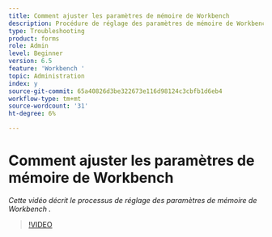 ```yaml
---
title: Comment ajuster les paramètres de mémoire de Workbench
description: Procédure de réglage des paramètres de mémoire de Workbench
type: Troubleshooting
product: forms
role: Admin
level: Beginner
version: 6.5
feature: 'Workbench '
topic: Administration
index: y
source-git-commit: 65a40826d3be322673e116d98124c3cbfb1d6eb4
workflow-type: tm+mt
source-wordcount: '31'
ht-degree: 6%

---
```




# Comment ajuster les paramètres de mémoire de Workbench

*Cette vidéo décrit le processus de réglage des paramètres de mémoire de Workbench .*

>[!VIDEO](https://video.tv.adobe.com/v/335509?quality=9&learn=on)

